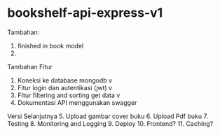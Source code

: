 # bookshelf-api-express-v1

Tambahan:
1. finished in book model
2. 

Tambahan Fitur

1. Koneksi ke database mongodb v
2. Fitur login dan autentikasi (jwt) v
3. FItur filtering and sorting get data v
4. Dokumentasi API menggunakan swagger

Versi Selanjutnya
5. Upload gambar cover buku
6. Upload Pdf buku
7. Testing
8. Monitoring and Logging
9. Deploy
10. Frontend?
11. Caching?
